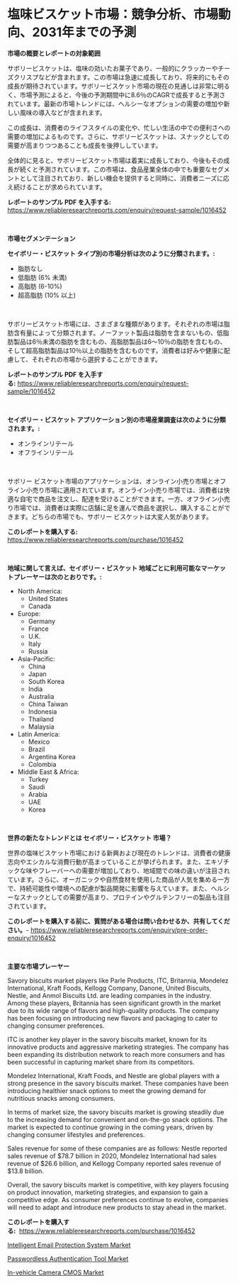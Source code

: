 <p><h1>塩味ビスケット市場：競争分析、市場動向、2031年までの予測</h1></p><p><strong>市場の概要とレポートの対象範囲</strong></p>
<p><p>サボリービスケットは、塩味の効いたお菓子であり、一般的にクラッカーやチーズクリスプなどが含まれます。この市場は急速に成長しており、将来的にもその成長が期待されています。サボリービスケット市場の現在の見通しは非常に明るく、市場予測によると、今後の予測期間中に8.6％のCAGRで成長すると予測されています。最新の市場トレンドには、ヘルシーなオプションの需要の増加や新しい風味の導入などが含まれます。</p><p>この成長は、消費者のライフスタイルの変化や、忙しい生活の中での便利さへの需要の増加によるものです。さらに、サボリービスケットは、スナックとしての需要が高まりつつあることも成長を後押ししています。</p><p>全体的に見ると、サボリービスケット市場は着実に成長しており、今後もその成長が続くと予測されています。この市場は、食品産業全体の中でも重要なセグメントとして注目されており、新しい機会を提供すると同時に、消費者ニーズに応え続けることが求められています。</p></p>
<p><strong>レポートのサンプル PDF を入手する:</strong> <a href="https://www.reliableresearchreports.com/enquiry/request-sample/1016452">https://www.reliableresearchreports.com/enquiry/request-sample/1016452</a></p>
<p>&nbsp;</p>
<p><strong>市場セグメンテーション</strong></p>
<p><strong>セイボリー・ビスケット タイプ別の市場分析は次のように分類されます。:</strong></p>
<p><ul><li>脂肪なし</li><li>低脂肪 (6% 未満)</li><li>高脂肪 (6-10%)</li><li>超高脂肪 (10% 以上)</li></ul></p>
<p>&nbsp;</p>
<p><p>サボリービスケット市場には、さまざまな種類があります。それぞれの市場は脂肪含有量によって分類されます。ノーファット製品は脂肪を含まないもの、低脂肪製品は6％未満の脂肪を含むもの、高脂肪製品は6〜10％の脂肪を含むもの、そして超高脂肪製品は10％以上の脂肪を含むものです。消費者は好みや健康に配慮して、それぞれの市場から選択することができます。</p></p>
<p><strong>レポートのサンプル PDF を入手する:</strong>&nbsp;<a href="https://www.reliableresearchreports.com/enquiry/request-sample/1016452">https://www.reliableresearchreports.com/enquiry/request-sample/1016452</a></p>
<p>&nbsp;</p>
<p><strong> セイボリー・ビスケット アプリケーション別の市場産業調査は次のように分類されます。:</strong></p>
<p><ul><li>オンラインリテール</li><li>オフラインリテール</li></ul></p>
<p>&nbsp;</p>
<p><p>サボリー ビスケット市場のアプリケーションは、オンライン小売り市場とオフライン小売り市場に適用されています。オンライン小売り市場では、消費者は快適な自宅で商品を注文し、配達を受けることができます。一方、オフライン小売り市場では、消費者は実際に店舗に足を運んで商品を選択し、購入することができます。どちらの市場でも、サボリー ビスケットは大変人気があります。</p></p>
<p><strong>このレポートを購入する:</strong>&nbsp; <a href="https://www.reliableresearchreports.com/purchase/1016452">https://www.reliableresearchreports.com/purchase/1016452</a></p>
<p>&nbsp;</p>
<p><strong>地域に関して言えば、セイボリー・ビスケット 地域ごとに利用可能なマーケットプレーヤーは次のとおりです。:</strong></p>
<p><ul>
    <li>
        North America:
        <ul>
            <li>United States</li>
            <li>Canada</li>
        </ul>
    </li>
    <li>
        Europe:
        <ul>
            <li>Germany</li>
            <li>France</li>
            <li>U.K.</li>
            <li>Italy</li>
            <li>Russia</li>
        </ul>
    </li>
    <li>
        Asia-Pacific:
        <ul>
            <li>China</li>
            <li>Japan</li>
            <li>South Korea</li>
            <li>India</li>
            <li>Australia</li>
            <li>China Taiwan</li>
            <li>Indonesia</li>
            <li>Thailand</li>
            <li>Malaysia</li>
        </ul>
    </li>
    <li>
        Latin America:
        <ul>
            <li>Mexico</li>
            <li>Brazil</li>
            <li>Argentina Korea</li>
            <li>Colombia</li>
        </ul>
    </li>
    <li>
        Middle East & Africa:
        <ul>
            <li>Turkey</li>
            <li>Saudi</li>
            <li>Arabia</li>
            <li>UAE</li>
            <li>Korea</li>
        </ul>
    </li>
    </ul></p>
<p>&nbsp;</p>
<p><strong>世界の新たなトレンドとは セイボリー・ビスケット 市場？</strong></p>
<p><p>世界の塩味ビスケット市場における新興および現在のトレンドは、消費者の健康志向やエシカルな消費行動が高まっていることが挙げられます。また、エキゾチックな味やフレーバーへの需要が増加しており、地域間での味の違いが注目されています。さらに、オーガニックや自然食材を使用した商品が人気を集める一方で、持続可能性や環境への配慮が製品開発に影響を与えています。また、ヘルシーなスナックとしての需要が高まり、プロテインやグルテンフリーの製品も注目されています。</p></p>
<p><strong>このレポートを購入する前に、質問がある場合は問い合わせるか、共有してください。</strong>- <a href="https://www.reliableresearchreports.com/enquiry/pre-order-enquiry/1016452">https://www.reliableresearchreports.com/enquiry/pre-order-enquiry/1016452</a></p>
<p>&nbsp;</p>
<p><strong>主要な市場プレーヤー</strong></p>
<p><p>Savory biscuits market players like Parle Products, ITC, Britannia, Mondelez International, Kraft Foods, Kellogg Company, Danone, United Biscuits, Nestle, and Anmol Biscuits Ltd. are leading companies in the industry. Among these players, Britannia has seen significant growth in the market due to its wide range of flavors and high-quality products. The company has been focusing on introducing new flavors and packaging to cater to changing consumer preferences.</p><p>ITC is another key player in the savory biscuits market, known for its innovative products and aggressive marketing strategies. The company has been expanding its distribution network to reach more consumers and has been successful in capturing market share from its competitors.</p><p>Mondelez International, Kraft Foods, and Nestle are global players with a strong presence in the savory biscuits market. These companies have been introducing healthier snack options to meet the growing demand for nutritious snacks among consumers.</p><p>In terms of market size, the savory biscuits market is growing steadily due to the increasing demand for convenient and on-the-go snack options. The market is expected to continue growing in the coming years, driven by changing consumer lifestyles and preferences.</p><p>Sales revenue for some of these companies are as follows: Nestle reported sales revenue of $78.7 billion in 2020, Mondelez International had sales revenue of $26.6 billion, and Kellogg Company reported sales revenue of $13.8 billion.</p><p>Overall, the savory biscuits market is competitive, with key players focusing on product innovation, marketing strategies, and expansion to gain a competitive edge. As consumer preferences continue to evolve, companies will need to adapt and introduce new products to stay ahead in the market.</p></p>
<p><strong>このレポートを購入する:</strong>&nbsp;&nbsp;<a href="https://www.reliableresearchreports.com/purchase/1016452">https://www.reliableresearchreports.com/purchase/1016452</a></p>
<p><p><a href="https://view.publitas.com/reportprime-1/insights-into-intelligent-email-protection-system-market-size-analysing-market-share-trends-and-growth-from-2023-to-2030/">Intelligent Email Protection System Market</a></p><p><a href="https://view.publitas.com/reportprime-1/passwordless-authentication-tool-market-research-report-unlocks-analysis-on-the-market-financial-status-market-size-and-market-revenue-upto-2030/">Passwordless Authentication Tool Market</a></p><p><a href="https://github.com/Sarissaschmalingtr6fz2739/Market-Research-Report-List-1/blob/main/in-vehicle-camera-cmos-market.md">In-vehicle Camera CMOS Market</a></p></p>